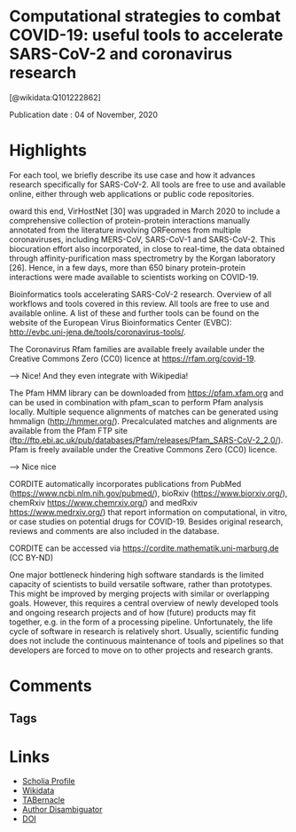 
Computational strategies to combat COVID-19: useful tools to accelerate SARS-CoV-2 and coronavirus research
===========================================================================================================
  
  [@wikidata:Q101222862]  
  
Publication date : 04 of November, 2020  

# Highlights

For each tool, we briefly describe its use case and how it advances research specifically for SARS-CoV-2. All tools are free to use and available online, either through web applications or public code repositories. 

oward this end, VirHostNet [30] was upgraded in March 2020 to include a comprehensive collection of protein-protein interactions manually annotated from the literature involving ORFeomes from multiple coronaviruses, including MERS-CoV, SARS-CoV-1 and SARS-CoV-2. This biocuration effort also incorporated, in close to real-time, the data obtained through affinity-purification mass spectrometry by the Korgan laboratory [26]. Hence, in a few days, more than 650 binary protein-protein interactions were made available to scientists working on COVID-19.

Bioinformatics tools accelerating SARS-CoV-2 research. Overview of all workflows and tools covered in this review. All tools are free to use and available online. A list of these and further tools can be found on the website of the European Virus Bioinformatics Center (EVBC): http://evbc.uni-jena.de/tools/coronavirus-tools/.

The Coronavirus Rfam families are available freely available under the Creative Commons Zero (CC0) licence at https://rfam.org/covid-19.

--> Nice! And they even integrate with Wikipedia!


The Pfam HMM library can be downloaded from https://pfam.xfam.org and can be used in combination with pfam_scan to perform Pfam analysis locally. Multiple sequence alignments of matches can be generated using hmmalign (http://hmmer.org/). Precalculated matches and alignments are available from the Pfam FTP site (ftp://ftp.ebi.ac.uk/pub/databases/Pfam/releases/Pfam_SARS-CoV-2_2.0/). Pfam is freely available under the Creative Commons Zero (CC0) licence.

--> Nice nice 

CORDITE automatically incorporates publications from PubMed (https://www.ncbi.nlm.nih.gov/pubmed/), bioRxiv (https://www.biorxiv.org/), chemRxiv https://www.chemrxiv.org/) and medRxiv https://www.medrxiv.org/) that report information on computational, in vitro, or case studies on potential drugs for COVID-19. Besides original research, reviews and comments are also included in the database.

CORDITE can be accessed via https://cordite.mathematik.uni-marburg.de (CC BY-ND)

One major bottleneck hindering high software standards is the limited capacity of scientists to build versatile software, rather than prototypes. This might be improved by merging projects with similar or overlapping goals. However, this requires a central overview of newly developed tools and ongoing research projects and of how (future) products may fit together, e.g. in the form of a processing pipeline. Unfortunately, the life cycle of software in research is relatively short. Usually, scientific funding does not include the continuous maintenance of tools and pipelines so that developers are forced to move on to other projects and research grants.


# Comments

## Tags

# Links
  
 * [Scholia Profile](https://scholia.toolforge.org/work/Q101222862)  
 * [Wikidata](https://www.wikidata.org/wiki/Q101222862)  
 * [TABernacle](https://tabernacle.toolforge.org/?#/tab/manual/Q101222862/P921%3BP4510)  
 * [Author Disambiguator](https://author-disambiguator.toolforge.org/work_item_oauth.php?id=Q101222862&batch_id=&match=1&author_list_id=&doit=Get+author+links+for+work)  
 * [DOI](https://doi.org/10.1093/BIB/BBAA232)  
